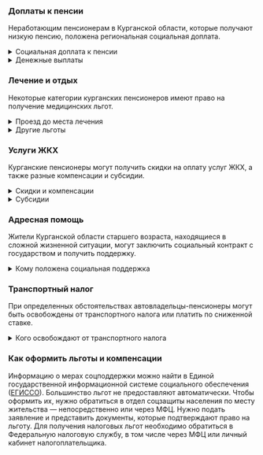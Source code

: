 ### Доплаты к пенсии
Неработающим пенсионерам в Курганской области, которые получают низкую пенсию, положена региональная социальная доплата. 
<details>
<summary>Социальная доплата к пенсии</summary>

В Курганской области региональный прожиточный минимум пенсионера ниже общефедерального. Поэтому неработающим пенсионерам с низким размером пенсии производится федеральная социальная доплата к пенсии до прожиточного минимума пенсионера в РФ. В 2021 году эта сумма [составляет]( https://pfr.gov.ru/grazhdanam/pensionres/soc_doplata/~7905) 10 022 рубля. Для назначения указанной выплаты необходимо обращаться в территориальное отделение Пенсионного фонда (ПФР) по месту жительства.     
</details>
<details>
<summary>Денежные выплаты</summary>

Если пенсионер относится к льготной категории, он имеет право на ежемесячную денежную выплату (ЕДВ), которая регулярно индексируется.
Курганские ветераны труда каждый месяц получают 351 рубль, труженики тыла — 391 рубль. Ежемесячная денежная выплата (ЕДВ) реабилитированных и пострадавших от репрессий составляет 457 рублей.

</details>


### Лечение и отдых
Некоторые категории курганских пенсионеров имеют право на получение медицинских льгот.  
<details>
<summary>Проезд до места лечения</summary>

Курганским малоимущим пенсионерам [компенсируется]( https://docs.cntd.ru/document/428613251) стоимость проезда к месту оказания лечебно-консультативной помощи и обратно по направлению областного департамента здравоохранения.
</details>
<details>
<summary>Другие льготы</summary>

Ветераны труда и труженики тыла, реабилитированные и пострадавшие от репрессий в Курганской области сохраняют обслуживание в поликлиниках и других медицинских учреждениях, к которым они были прикреплены до выхода на пенсию. 
Труженикам тыла, ветеранам труда, реабилитированным и пострадавшим от политических репрессий пенсионерам предоставляется внеочередной приём в дома-интернаты для престарелых и инвалидов и учреждения социального обслуживания.
</details>


### Услуги ЖКХ
Курганские пенсионеры могут получить скидки на оплату услуг ЖКХ, а также разные компенсации и субсидии. 
<details>
<summary>Скидки и компенсации</summary>

Ветеранам труда, реабилитированным и пострадавшим от репрессий пенсионерам полагается компенсация в размере 50% на оплату жилого помещения и коммунальных услуг, а также оплату капремонта. 
Одиноких неработающих пенсионеров по достижении 70 лет освобождают от взносов на капремонт на 50%, а с 80-летнего возраста они вообще не платят за капремонт. Льгота распространяется и на граждан этого возраста, если семья состоит из неработающих пенсионеров (от 60 лет — мужчины и от 55 лет — женщины) или инвалидов I и II групп. 
</details>
<details>
<summary>Субсидии</summary>

Пенсионеры могут получить субсидию на оплату услуг ЖКХ при расходах на «коммуналку» 22% совокупного дохода семьи. 
</details>


### Адресная помощь
Жители Курганской области старшего возраста, находящиеся в сложной жизненной ситуации, могут заключить социальный контракт с государством и получить поддержку.
<details>
<summary>Кому положена социальная поддержка</summary>

Пенсионерам, оказавшимся в трудной жизненной ситуации по не зависящим от них причинам, оказывается адресная помощь. Это могут быть единовременные денежные выплаты или ежемесячные социальные пособия. Также нуждающимся пенсионерам выделяются медикаменты, одежда и обувь. Кроме того, им могут провести ремонт жилого помещения или организовать уход по медицинским показаниям, а также оказать другую помощь. С пенсионерами также может быть заключён социальный контракт.
</details>

### Транспортный налог
При определенных обстоятельствах автовладельцы-пенсионеры могут быть освобождены от транспортного налога или платить по сниженной ставке. 
<details>
<summary>Кого освобождают от транспортного налога</summary>

В Курганской области инвалиды полностью [освобождаются]( https://www.nalog.ru/rn77/service/tax/d1097070/) от налога на автомобили до 100 л. с. Пенсионеры, а также мужчины старше 60 лет и женщины — старше 55 лет, чернобыльцы и ветераны боевых действий уплачивают 70% налога на такие машины.
</details>


### Как оформить льготы и компенсации

Информацию о мерах соцподдержки можно найти в Единой государственной информационной системе социального обеспечения ([ЕГИССО]( http://egisso.ru/site/client/#/)). Большинство льгот не предоставляют автоматически. Чтобы оформить их, нужно обратиться в отдел соцзащиты населения по месту жительства — непосредственно или через МФЦ. Нужно подать заявление и представить документы, которые подтверждают право на льготу. Для получения налоговых льгот необходимо обратиться в Федеральную налоговую службу, в том числе через МФЦ или личный кабинет налогоплательщика.









